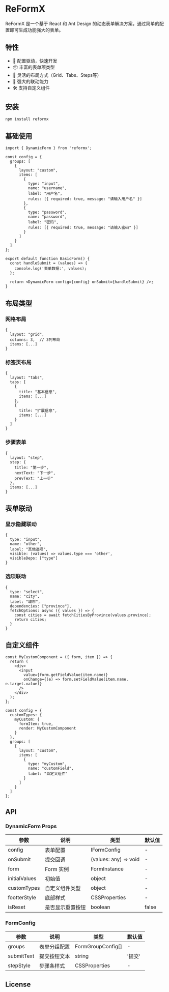 
# ReFormX

ReFormX 是一个基于 React 和 Ant Design 的动态表单解决方案，通过简单的配置即可生成功能强大的表单。

## 特性

- 🚀 配置驱动，快速开发
- 📦 丰富的表单项类型
- 🎨 灵活的布局方式（Grid、Tabs、Steps等）
- 🔗 强大的联动能力
- 🛠 支持自定义组件

## 安装

```bash
npm install reformx
```

## 基础使用

```tsx
import { DynamicForm } from 'reformx';

const config = {
  groups: [
    {
      layout: "custom",
      items: [
        {
          type: "input",
          name: "username",
          label: "用户名",
          rules: [{ required: true, message: "请输入用户名" }]
        },
        {
          type: "password",
          name: "password",
          label: "密码",
          rules: [{ required: true, message: "请输入密码" }]
        }
      ]
    }
  ]
};

export default function BasicForm() {
  const handleSubmit = (values) => {
    console.log('表单数据:', values);
  };

  return <DynamicForm config={config} onSubmit={handleSubmit} />;
}
```

## 布局类型

### 网格布局
```tsx
{
  layout: "grid",
  columns: 3,  // 3列布局
  items: [...]
}
```

### 标签页布局
```tsx
{
  layout: "tabs",
  tabs: [
    {
      title: "基本信息",
      items: [...]
    },
    {
      title: "扩展信息",
      items: [...]
    }
  ]
}
```

### 步骤表单
```tsx
{
  layout: "step",
  step: {
    title: "第一步",
    nextText: "下一步",
    prevText: "上一步"
  },
  items: [...]
}
```

## 表单联动

### 显示隐藏联动
```tsx
{
  type: "input",
  name: "other",
  label: "其他选项",
  visible: (values) => values.type === 'other',
  visibleDeps: ["type"]
}
```

### 选项联动
```tsx
{
  type: "select",
  name: "city",
  label: "城市",
  dependencies: ["province"],
  fetchOptions: async ({ values }) => {
    const cities = await fetchCitiesByProvince(values.province);
    return cities;
  }
}
```

## 自定义组件

```tsx
const MyCustomComponent = ({ form, item }) => {
  return (
    <div>
      <input
        value={form.getFieldValue(item.name)}
        onChange={(e) => form.setFieldValue(item.name, e.target.value)}
      />
    </div>
  );
};

const config = {
  customTypes: {
    myCustom: {
      formItem: true,
      render: MyCustomComponent
    }
  },
  groups: [
    {
      layout: "custom",
      items: [
        {
          type: "myCustom",
          name: "customField",
          label: "自定义组件"
        }
      ]
    }
  ]
};
```

## API

### DynamicForm Props

| 参数 | 说明 | 类型 | 默认值 |
| --- | --- | --- | --- |
| config | 表单配置 | IFormConfig | - |
| onSubmit | 提交回调 | (values: any) => void | - |
| form | Form 实例 | FormInstance | - |
| initialValues | 初始值 | object | - |
| customTypes | 自定义组件类型 | object | - |
| footterStyle | 底部样式 | CSSProperties | - |
| isReset | 是否显示重置按钮 | boolean | false |

### FormConfig

| 参数 | 说明 | 类型 | 默认值 |
| --- | --- | --- | --- |
| groups | 表单分组配置 | FormGroupConfig[] | - |
| submitText | 提交按钮文本 | string | '提交' |
| stepStyle | 步骤条样式 | CSSProperties | - |

## License

